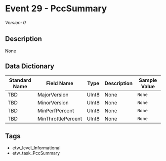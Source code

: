 # Event 29 - PccSummary
###### Version: 0

## Description
None

## Data Dictionary
|Standard Name|Field Name|Type|Description|Sample Value|
|---|---|---|---|---|
|TBD|MajorVersion|UInt8|None|`None`|
|TBD|MinorVersion|UInt8|None|`None`|
|TBD|MinPerfPercent|UInt8|None|`None`|
|TBD|MinThrottlePercent|UInt8|None|`None`|

## Tags
* etw_level_Informational
* etw_task_PccSummary